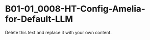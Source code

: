 
# B01-01_0008-HT-Config-Amelia-for-Default-LLM

Delete this text and replace it with your own content.
